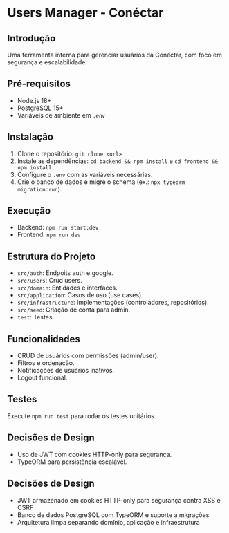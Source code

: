# Users Manager - Conéctar

## Introdução
Uma ferramenta interna para gerenciar usuários da Conéctar, com foco em segurança e escalabilidade.

## Pré-requisitos
- Node.js 18+
- PostgreSQL 15+
- Variáveis de ambiente em `.env`

## Instalação
1. Clone o repositório: `git clone <url>`
2. Instale as dependências: `cd backend && npm install` e `cd frontend && npm install`
3. Configure o `.env` com as variáveis necessárias.
4. Crie o banco de dados e migre o schema (ex.: `npx typeorm migration:run`).

## Execução
- Backend: `npm run start:dev`
- Frontend: `npm run dev`

## Estrutura do Projeto
- `src/auth`: Endpoits auth e google.
- `src/users`: Crud users.
- `src/domain`: Entidades e interfaces.
- `src/application`: Casos de uso (use cases).
- `src/infrastructure`: Implementações (controladores, repositórios).
- `src/seed`: Criação de conta para admin.
- `test`: Testes.

## Funcionalidades
- CRUD de usuários com permissões (admin/user).
- Filtros e ordenação.
- Notificações de usuários inativos.
- Logout funcional.

## Testes
Execute `npm run test` para rodar os testes unitários.

## Decisões de Design
- Uso de JWT com cookies HTTP-only para segurança.
- TypeORM para persistência escalável.

## Decisões de Design

- JWT armazenado em cookies HTTP-only para segurança contra XSS e CSRF
- Banco de dados PostgreSQL com TypeORM e suporte a migrações
- Arquitetura limpa separando domínio, aplicação e infraestrutura
